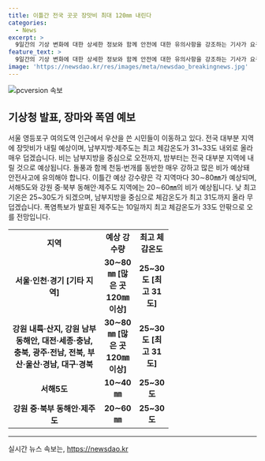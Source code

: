```yaml
---
title: 이틀간 전국 곳곳 장맛비 최대 120㎜ 내린다
categories:
  - News
excerpt: >
  9일간의 기상 변화에 대한 상세한 정보와 함께 안전에 대한 유의사항을 강조하는 기사가 요구될 것으로 보입니다.  장마가 시작된 지 2일, 전국 대다수 지역에 올라올 장마비에 대비해야 합니다. 9~10일에는 서울, 인천, 경기 등 지역에서 30∼80㎜의 강한 비가 예상되며, 일부 지역에서는 120㎜ 이상의 폭우가 예상됩니다. 또한, 돌풍과 함께 천둥·번개를 동반한 매우 강한 비로 인해 안전사고에 유의해야 합니다. 최고기온은 25~30도로, 체감온도는 최고 33도까지 올라 무덥겠으니 주의가 필요합니다. 특히, 제주도는 폭염특보가 발효되어 10일까지 33도 안팎까지 오를 것으로 예상되니 주의가 요망됩니다.
feature_text: >
  9일간의 기상 변화에 대한 상세한 정보와 함께 안전에 대한 유의사항을 강조하는 기사가 요구될 것으로 보입니다.  장마가 시작된 지 2일, 전국 대다수 지역에 올라올 장마비에 대비해야 합니다. 9~10일에는 서울, 인천, 경기 등 지역에서 30∼80㎜의 강한 비가 예상되며, 일부 지역에서는 120㎜ 이상의 폭우가 예상됩니다. 또한, 돌풍과 함께 천둥·번개를 동반한 매우 강한 비로 인해 안전사고에 유의해야 합니다. 최고기온은 25~30도로, 체감온도는 최고 33도까지 올라 무덥겠으니 주의가 필요합니다. 특히, 제주도는 폭염특보가 발효되어 10일까지 33도 안팎까지 오를 것으로 예상되니 주의가 요망됩니다.
image: 'https://newsdao.kr/res/images/meta/newsdao_breakingnews.jpg'
---
```


<p><img src="https://newsdao.kr/res/images/meta/newsdao_breakingnews.jpg" alt="pcversion 속보" /></p>

<h2 data-ke-size="size26">기상청 발표, 장마와 폭염 예보</h2>

<p data-ke-size="size16">서울 영등포구 여의도역 인근에서 우산을 쓴 시민들이 이동하고 있다. 전국 대부분 지역에 장맛비가 내릴 예상이며, 남부지방·제주도는 최고 체감온도가 31~33도 내외로 올라 매우 덥겠습니다. 비는 남부지방을 중심으로 오전까지, 밤부터는 전국 대부분 지역에 내릴 것으로 예상됩니다. 돌풍과 함께 천둥·번개를 동반한 매우 강하고 많은 비가 예상돼 안전사고에 유의해야 합니다. 이틀간 예상 강수량은 각 지역마다 30∼80㎜가 예상되며, 서해5도와 강원 중·북부 동해안·제주도 지역에는 20∼60㎜의 비가 예상됩니다. 낮 최고기온은 25~30도가 되겠으며, 남부지방을 중심으로 체감온도가 최고 31도까지 올라 무덥겠습니다. 폭염특보가 발효된 제주도는 10일까지 최고 체감온도가 33도 안팎으로 오를 전망입니다.</p>

<table>
  <colgroup>
    <col width="186" style="width: 140pt;" />
    <col width="62" style="width: 47pt;" />
    <col width="63" style="width: 47pt;" />
  </colgroup>
  <tbody>
    <tr>
      <td style="text-align: center; height: 17px;"><b>지역</b></td>
      <td style="text-align: center; height: 17px;"><b>예상 강수량</b></td>
      <td style="text-align: center; height: 17px;"><b>최고 체감온도</b></td>
    </tr>
    <tr>
      <td style="text-align: center; height: 17px;"><b>서울·인천·경기 [기타 지역]</b></td>
      <td style="text-align: center; height: 17px;"><b>30∼80㎜ [많은 곳 120㎜ 이상]</b></td>
      <td style="text-align: center; height: 17px;"><b>25~30도 [최고 31도]</b></td>
    </tr>
    <tr>
      <td style="text-align: center; height: 17px;"><b>강원 내륙·산지, 강원 남부 동해안, 대전·세종·충남, 충북, 광주·전남, 전북, 부산·울산·경남, 대구·경북</b></td>
      <td style="text-align: center; height: 17px;"><b>30∼80㎜ [많은 곳 120㎜ 이상]</b></td>
      <td style="text-align: center; height: 17px;"><b>25~30도 [최고 31도]</b></td>
    </tr>
    <tr>
      <td style="text-align: center; height: 17px;"><b>서해5도</b></td>
      <td style="text-align: center; height: 17px;"><b>10∼40㎜</b></td>
      <td style="text-align: center; height: 17px;"><b>25~30도</b></td>
    </tr>
    <tr>
      <td style="text-align: center; height: 17px;"><b>강원 중·북부 동해안·제주도</b></td>
      <td style="text-align: center; height: 17px;"><b>20∼60㎜</b></td>
      <td style="text-align: center; height: 17px;"><b>25~30도</b></td>
    </tr>
  </tbody>
</table>

<hr>
실시간 뉴스 속보는, <a href="https://newsdao.kr" rel="dofollow">https://newsdao.kr</a>


